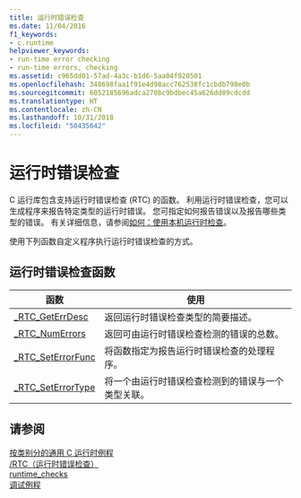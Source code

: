 ```yaml
---
title: 运行时错误检查
ms.date: 11/04/2016
f1_keywords:
- c.runtime
helpviewer_keywords:
- run-time error checking
- run-time errors, checking
ms.assetid: c965dd01-57ad-4a3c-b1d6-5aa04f920501
ms.openlocfilehash: 348698faa1f91e4d98acc762538fc1cbdb798e0b
ms.sourcegitcommit: 6052185696adca270bc9bdbec45a626dd89cdcdd
ms.translationtype: HT
ms.contentlocale: zh-CN
ms.lasthandoff: 10/31/2018
ms.locfileid: "50435642"
---
```

# <a name="run-time-error-checking"></a>运行时错误检查

C 运行库包含支持运行时错误检查 (RTC) 的函数。 利用运行时错误检查，您可以生成程序来报告特定类型的运行时错误。 您可指定如何报告错误以及报告哪些类型的错误。 有关详细信息，请参阅[如何：使用本机运行时检查](/visualstudio/debugger/how-to-use-native-run-time-checks)。

使用下列函数自定义程序执行运行时错误检查的方式。

## <a name="run-time-error-checking-functions"></a>运行时错误检查函数

|函数|使用|
|--------------|---------|
|[_RTC_GetErrDesc](../c-runtime-library/reference/rtc-geterrdesc.md)|返回运行时错误检查类型的简要描述。|
|[_RTC_NumErrors](../c-runtime-library/reference/rtc-numerrors.md)|返回可由运行时错误检查检测的错误的总数。|
|[_RTC_SetErrorFunc](../c-runtime-library/reference/rtc-seterrorfunc.md)|将函数指定为报告运行时错误检查的处理程序。|
|[_RTC_SetErrorType](../c-runtime-library/reference/rtc-seterrortype.md)|将一个由运行时错误检查检测到的错误与一个类型关联。|

## <a name="see-also"></a>请参阅

[按类别分的通用 C 运行时例程](../c-runtime-library/run-time-routines-by-category.md)<br/>
[/RTC（运行时错误检查）](../build/reference/rtc-run-time-error-checks.md)<br/>
[runtime_checks](../preprocessor/runtime-checks.md)<br/>
[调试例程](../c-runtime-library/debug-routines.md)<br/>
